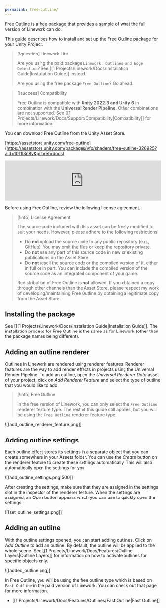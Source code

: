 ```yaml
---
permalink: free-outline/
---
```


Free Outline is a free package that provides a sample of what the full version of Linework can do.

This guide describes how to install and set up the Free Outline package for your Unity Project.

> [!question] Linework Lite
>
> Are you using the paid package `Linework: Outlines and Edge Detection`? See [[1 Projects/Linework/Docs/Installation Guide|Installation Guide]] instead.
>
> Are you using the free package `Free Outline`? Go ahead.

> [!success] Compatibility
>
> Free Outline is compatible with **Unity 2022.3 and Unity 6** in combination with the **Universal Render Pipeline**. Other combinations are not supported. See [[1 Projects/Linework/Docs/Support/Compatibility|Compatibility]] for more information.

You can download Free Outline from the Unity Asset Store.

[https://assetstore.unity.com/free-outline](https://assetstore.unity.com/packages/vfx/shaders/free-outline-326925?aid=1011l3n8v&pubref=docs)

<iframe src="https://assetstore.unity.com/linkmaker/embed/package/326925/widget-wide?aid=1011l3n8v" style="width:100%; height:130px; border:0px;"></iframe>

Before using Free Outline, review the following license agreement.

> [!info] License Agreement
>
> The source code included with this asset can be freely modified to suit your needs. However, please adhere to the following restrictions:
> - Do **not** upload the source code to any public repository (e.g., GitHub). You may omit the files or keep the repository private.
> - Do **not** use any part of this source code in new or existing publications on the Asset Store.
> - Do **not** resell the source code or the compiled version of it, either in full or in part. You can include the compiled version of the source code as an integrated component of your game.
>
> Redistribution of Free Outline is **not** allowed. If you obtained a copy through other channels than the Asset Store, please respect my work of developing/maintaining Free Outline by obtaining a legitimate copy from the Asset Store.

## Installing the package

See [[[1 Projects/Linework/Docs/Installation Guide|Installation Guide]]. The installation process for Free Outline is the same as for Linework (other than the package names being different).

## Adding an outline renderer

Outlines in Linework are rendered using renderer features. Renderer features are the way to add render effects in projects using the Universal Render Pipeline. To add an outline, open the *Universal Renderer Data* asset of your project, click on *Add Renderer Feature* and select the type of outline that you would like to add.

> [!info] Free Outline
>
> In the free version of Linework, you can only select the `Free Outline` renderer feature type. The rest of this guide still applies, but you will be using the `Free Outline` renderer feature type.

![[add_outline_renderer_feature.png]]

## Adding outline settings

Each outline effect stores its settings in a separate object that you can create somewhere in your Assets folder. You can use the *Create* button on the renderer feature to create these settings automatically. This will also automatically open the settings for you.

![[add_outline_settings.png|500]]

 After creating the settings, make sure that they are assigned in the settings slot in the inspector of the renderer feature. When the settings are assigned, an *Open* button appears which you can use to quickly open the settings.

![[set_outline_settings.png]]

## Adding an outline

With the outline settings opened, you can start adding outlines. Click on *Add Outline* to add an outline. By default, the outline will be applied to the whole scene. See [[1 Projects/Linework/Docs/Features/Outline Layers|Outline Layers]] for information on how to activate outlines for specific objects only.

![[added_outline.png]]

In Free Outline, you will be using the free outline type which is based on `Fast Outline` in the paid version of Linework. You can check out that page for more information.

- [[1 Projects/Linework/Docs/Features/Outlines/Fast Outline|Fast Outline]]
